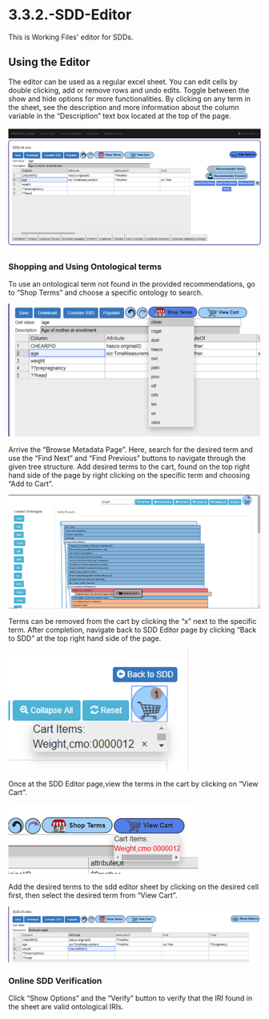 # 3.3.2.-SDD-Editor

This is Working Files' editor for SDDs.

## Using the Editor

The editor can be used as a regular excel sheet. You can edit cells by double clicking, add or remove rows and undo edits. Toggle between the show and hide options for more functionalities. By clicking on any term in the sheet, see the description and more information about the column variable in the “Description” text box located at the top of the page.

![](https://raw.githubusercontent.com/paulopinheiro1234/hadatac-screenshots/master/Sec3/SDDEditor01.png)

### Shopping and Using Ontological terms

To use an ontological term not found in the provided recommendations, go to “Shop Terms” and choose a specific ontology to search.

![](https://raw.githubusercontent.com/paulopinheiro1234/hadatac-screenshots/master/Sec3/SDDEditor02.png)

Arrive the “Browse Metadata Page”. Here, search for the desired term and use the “Find Next” and “Find Previous” buttons to navigate through the given tree structure. Add desired terms to the cart, found on the top right hand side of the page by right clicking on the specific term and choosing “Add to Cart”.

![](https://raw.githubusercontent.com/paulopinheiro1234/hadatac-screenshots/master/Sec3/SDDEditor03.png)

Terms can be removed from the cart by clicking the “x” next to the specific term. After completion, navigate back to SDD Editor page by clicking “Back to SDD” at the top right hand side of the page.

![](https://raw.githubusercontent.com/paulopinheiro1234/hadatac-screenshots/master/Sec3/SDDEditor04.png)

Once at the SDD Editor page,view the terms in the cart by clicking on “View Cart”.

![](https://raw.githubusercontent.com/paulopinheiro1234/hadatac-screenshots/master/Sec3/SDDEditor05.png)

Add the desired terms to the sdd editor sheet by clicking on the desired cell first, then select the desired term from “View Cart”.

![](https://raw.githubusercontent.com/paulopinheiro1234/hadatac-screenshots/master/Sec3/SDDEditor06.png)

### Online SDD Verification

Click “Show Options” and the “Verify” button to verify that the IRI found in the sheet are valid ontological IRIs.

